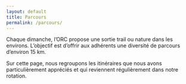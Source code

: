 ```yaml
---
layout: default
title: Parcours
permalink: /parcours/
---
```


Chaque dimanche, l’ORC propose une sortie trail ou nature dans les environs.
L’objectif est d’offrir aux adhérents une diversité de parcours d’environ 15 km.

Sur cette page, nous regroupons les itinéraires que nous avons particulièrement
appréciés et qui reviennent régulièrement dans notre rotation.


<div id="routes-grid" class="routes-grid"></div>
<script src="/assets/js/sorties.js"></script>
